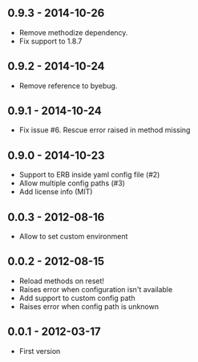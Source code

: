 ## 0.9.3 - 2014-10-26

* Remove methodize dependency.
* Fix support to 1.8.7

## 0.9.2 - 2014-10-24

* Remove reference to byebug.

## 0.9.1 - 2014-10-24

* Fix issue #6. Rescue error raised in method missing

## 0.9.0 - 2014-10-23

* Support to ERB inside yaml config file (#2)
* Allow multiple config paths (#3)
* Add license info (MIT)

## 0.0.3 - 2012-08-16

* Allow to set custom environment

## 0.0.2 - 2012-08-15

* Reload methods on reset!
* Raises error when configuration isn't available
* Add support to custom config path
* Raises error when config path is unknown

## 0.0.1 - 2012-03-17

* First version
